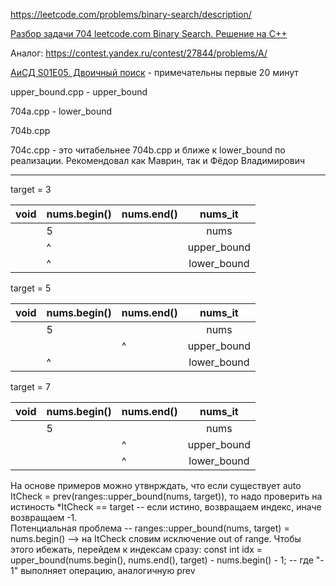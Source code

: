 https://leetcode.com/problems/binary-search/description/

[Разбор задачи 704 leetcode.com Binary Search. Решение на C++](https://www.youtube.com/watch?v=VL30zBhwjMQ)

Аналог: https://contest.yandex.ru/contest/27844/problems/A/

[АиСД S01E05. Двоичный поиск](https://www.youtube.com/watch?v=9Wjzf8KKvYQ&ab_channel=PavelMavrin) - примечательны первые 20 минут

upper_bound.cpp - upper_bound

704a.cpp - lower_bound

704b.cpp

704c.cpp - это читабельнее 704b.cpp и ближе к lower_bound по реализации. Рекомендовал как Маврин, так и Фёдор Владимирович

_______________


target = 3

| void 	| nums.begin() 	| nums.end() 	|     nums_it 	|
|------	|---	|------------	|:-----------:	|
|     	| 5 	|            	|     nums    	|
|      	|  ^	|           	| upper_bound 	|
|      	|  ^ 	|            	| lower_bound 	|


target = 5

| void 	| nums.begin() 	| nums.end() 	|     nums_it 	|
|------	|---	|------------	|:-----------:	|
|     	| 5 	|   	        |     nums    	|
|      	|   	|      ^     	| upper_bound 	|
|      	| ^ 	|            	| lower_bound 	|


target = 7

| void 	| nums.begin() 	| nums.end() 	|     nums_it 	|
|------	|---	|------------	|:-----------:	|
|   	  | 5 	|     	      |      nums   	|
|      	|   	|      ^     	| upper_bound 	|
|      	|  	  |      ^    	| lower_bound 	|


На основе примеров можно утвнрждать, что если существует auto ItCheck = prev(ranges::upper_bound(nums, target)), то надо проверить на истиность *ItCheck == target -- если истино, возвращаем индекс, иначе возвращаем -1.  
Потенциальная проблема -- ranges::upper_bound(nums, target) = nums.begin()  --> на ItCheck словим исключение out of range. Чтобы этого ибежать, перейдем к индексам сразу: 
 const int idx = upper_bound(nums.begin(), nums.end(), target) - nums.begin() - 1; -- где "- 1" выполняет операцию, аналогичную prev

